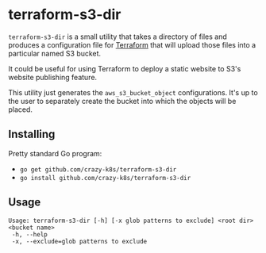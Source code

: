 # terraform-s3-dir

``terraform-s3-dir`` is a small utility that takes a directory of files and produces a configuration file for [Terraform](https://terraform.io/) that will upload those files into a particular named S3 bucket.

It could be useful for using Terraform to deploy a static website to S3's website publishing feature.

This utility just generates the ``aws_s3_bucket_object`` configurations. It's up to the user to separately create the bucket into which the objects will be placed.

## Installing

Pretty standard Go program:

* ``go get github.com/crazy-k8s/terraform-s3-dir``
* ``go install github.com/crazy-k8s/terraform-s3-dir``

## Usage

```
Usage: terraform-s3-dir [-h] [-x glob patterns to exclude] <root dir> <bucket name>
 -h, --help
 -x, --exclude=glob patterns to exclude
```

